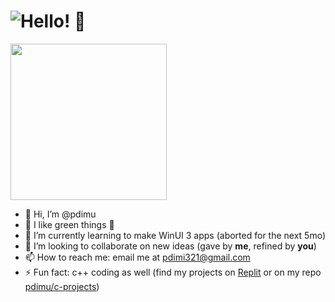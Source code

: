 # <img alt="Hello! 👋" src="https://readme-typing-svg.demolab.com?font=Segoe+UI&duration=1000&pause=4500&color=F7F7F7&width=435&lines=Hello!+%F0%9F%91%8B;Salut!+%F0%9F%91%8B;%E3%81%93%E3%82%93%E3%81%AB%E3%81%A1%E3%81%AF%EF%BC%81+%F0%9F%91%8B;%C2%A1Hola!+%F0%9F%91%8B;Ciao!+%F0%9F%91%8B;Oi!+%F0%9F%91%8B;Salve!+%F0%9F%91%8B;Hallo!+%F0%9F%91%8B"/>

<img align="center" src="https://github.com/pdimu/pdimu/blob/main/asset%20for%20readme.png" width="250"/>


- 👋 Hi, I’m @pdimu
- 👀 I like green things 💚
- 🌱 I’m currently learning to make WinUI 3 apps (aborted for the next 5mo)
- 💞️ I’m looking to collaborate on new ideas (gave by **me**, refined by **you**)
- 📫 How to reach me: email me at [pdimi321@gmail.com](mailto:pdimi321@gmail.com)
- ⚡ Fun fact: c++ coding as well (find my projects on [Replit](https://replit.com/@pdimi321) or on my repo [pdimu/c-projects](https://github.com/pdimu/c-projects))

<!---
pdimu/pdimu is a ✨ special ✨ repository because its `README.md` (this file) appears on his GitHub profile.
You can click the Preview link to take a look at your changes.
--->
